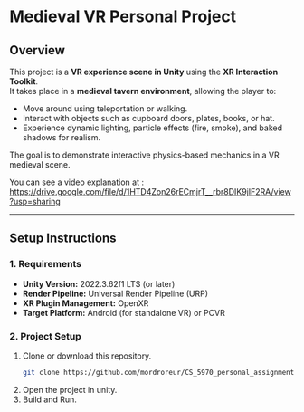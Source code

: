 # Medieval VR Personal Project

## Overview
This project is a **VR experience scene in Unity** using the **XR Interaction Toolkit**.  
It takes place in a **medieval tavern environment**, allowing the player to:
- Move around using teleportation or walking.  
- Interact with objects such as cupboard doors, plates, books, or hat.  
- Experience dynamic lighting, particle effects (fire, smoke), and baked shadows for realism.  

The goal is to demonstrate interactive physics-based mechanics in a VR medieval scene.

You can see a video explanation at : https://drive.google.com/file/d/1HTD4Zon26rECmjrT__rbr8DIK9jIF2RA/view?usp=sharing

---

## Setup Instructions

### 1. Requirements
- **Unity Version:** 2022.3.62f1 LTS (or later)
- **Render Pipeline:** Universal Render Pipeline (URP)
- **XR Plugin Management:** OpenXR
- **Target Platform:** Android (for standalone VR) or PCVR

### 2. Project Setup
1. Clone or download this repository.
   ```bash
   git clone https://github.com/mordroreur/CS_5970_personal_assignment
   ```
2. Open the project in unity.
3. Build and Run.